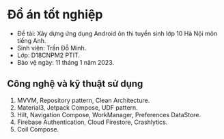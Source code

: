 # Đồ án tốt nghiệp
* Đề tài: Xây dựng ứng dụng Android ôn thi tuyển sinh lớp 10 Hà Nội môn tiếng Anh.
* Sinh viên: Trần Đỗ Minh.
* Lớp: D18CNPM2 PTIT.
* Bảo vệ ngày: 11 tháng 1 năm 2023.

## Công nghệ và kỹ thuật sử dụng
1. MVVM, Repository pattern, Clean Architecture.
2. Material3, Jetpack Compose, UDF pattern.
3. Hilt, Navigation Compose, WorkManager, Preferences DataStore.
4. Firebase Authentication, Cloud Firestore, Crashlytics.
5. Coil Compose.
